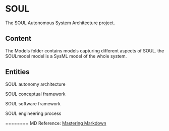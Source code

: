 SOUL
====

The SOUL Autonomous System Architecture project. 




Content
-------

The Models folder contains models capturing different aspects of SOUL. the SOULmodel model is a SysML model of the whole system.




Entities
-------

SOUL autonomy architecture

SOUL conceptual framework

SOUL software framework

SOUL engineering process



========
MD Reference: [Mastering Markdown](https://guides.github.com/features/mastering-markdown)

